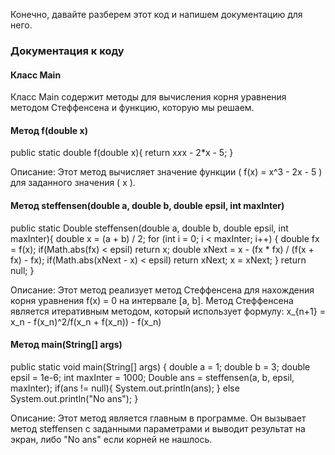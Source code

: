 Конечно, давайте разберем этот код и напишем документацию для него.

### Документация к коду

#### Класс Main

Класс Main содержит методы для вычисления корня уравнения методом Стеффенсена и функцию, которую мы решаем.

#### Метод f(double x)
public static double f(double x){
return x*x*x - 2*x - 5;
}

Описание:
Этот метод вычисляет значение функции \( f(x) = x^3 - 2x - 5 \) для заданного значения \( x \).

#### Метод steffensen(double a, double b, double epsil, int maxInter)
public static Double steffensen(double a, double b, double epsil, int maxInter){
double x = (a + b) / 2;
for (int i = 0; i < maxInter; i++) {
double fx = f(x);
if(Math.abs(fx) < epsil)
return x;
double xNext = x - (fx * fx) / (f(x + fx) - fx);
if(Math.abs(xNext - x) < epsil)
return xNext;
x = xNext;
}
return null;
}

Описание:
Этот метод реализует метод Стеффенсена для нахождения корня уравнения f(x) = 0 на интервале [a, b]. Метод Стеффенсена является итеративным методом, который использует формулу:
x_{n+1} = x_n - f(x_n)^2/f(x_n + f(x_n)) - f(x_n)


#### Метод main(String[] args)
public static void main(String[] args) {
double a = 1;
double b = 3;
double epsil = 1e-6;
int maxInter = 1000;
Double ans = steffensen(a, b, epsil, maxInter);
if(ans != null){
System.out.println(ans);
}
else System.out.println("No ans");
}

Описание:
Этот метод является главным в программе. Он вызывает метод steffensen с заданными параметрами и выводит результат на экран, либо "No ans" если корней не нашлось.
